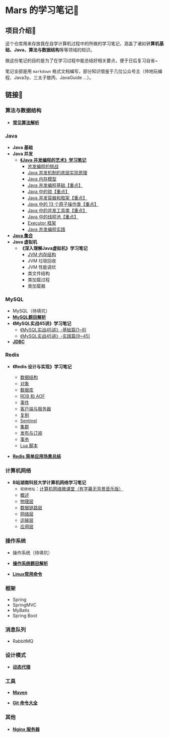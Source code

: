 # Mars 的学习笔记📕



## 项目介绍💬

这个仓库用来存放我在自学计算机过程中的所做的学习笔记，涵盖了诸如**计算机基础、Java、算法与数据结构**等等领域的知识。

做这份笔记的目的是为了在学习过程中能总结好相关要点，便于日后复习自省~

笔记全部是用 `markdown` 格式文档编写，部分知识借鉴于几位公众号主（帅地玩编程、Java3y、三太子敖丙、JavaGuide ...）。



## 链接🔗

### 算法与数据结构

- **[常见算法解析](./Algorithm/常见算法解析.md)**



### Java

- **Java 基础**
- **Java 并发**
  - **[《Java 并发编程的艺术》学习笔记](./Java_Concurrency/Java并发编程的艺术学习笔记/Java并发编程.md)**
    - [并发编程的挑战](./Java_Concurrency/Java并发编程的艺术学习笔记/1-并发编程的挑战.md)
    - [Java 并发机制的底层实现原理](./Java_Concurrency/Java并发编程的艺术学习笔记/2-Java并发机制的底层实现原理.md)
    - [Java 内存模型](./Java_Concurrency/Java并发编程的艺术学习笔记/3-Java内存模型.md)
    - [Java 并发编程基础【重点】](./Java_Concurrency/Java并发编程的艺术学习笔记/4-Java并发编程基础.md)
    - [Java 中的锁【重点】](./Java_Concurrency/Java并发编程的艺术学习笔记/5-Java中的锁.md)
    - [Java 并发容器和框架【重点】](./Java_Concurrency/Java并发编程的艺术学习笔记/6-Java并发容器和框架.md)
    - [Java 中的 13 个原子操作类【重点】](./Java_Concurrency/Java并发编程的艺术学习笔记/7-Java中的13个原子操作类.md)
    - [Java 中的并发工具类【重点】](./Java_Concurrency/Java并发编程的艺术学习笔记/8-Java中的并发工具类.md)
    - [Java 中的线程池【重点】](./Java_Concurrency/Java并发编程的艺术学习笔记/9-Java中的线程池.md)
    - [Executor 框架](./Java_Concurrency/Java并发编程的艺术学习笔记/10-Executor框架.md)
    - [Java 并发编程实践](./Java_Concurrency/Java并发编程的艺术学习笔记/11-Java并发编程实践.md)
- **[Java 集合](./Java_Container/Java集合.md)**
- **Java 虚拟机**
  - **《深入理解Java虚拟机》学习笔记**
    - [JVM 内存结构](./JVM/深入理解java虚拟机学习笔记/JVM内存结构.md)
    - JVM 垃圾回收
    - JVM 性能调优
    - 类文件结构
    - 类加载过程
    - 类加载器



### MySQL

- MySQL（待填坑）
- **[MySQL题目解析](./MySQL/MySQL题目解析.md)**
- **《MySQL实战45讲》学习笔记**
  - [《MySQL实战45讲》-基础篇(1~8)](./MySQL/《MySQL实战45讲》笔记/MySQL实战45讲-基础篇(1~8).md)
  - [《MySQL实战45讲》-实践篇(9~45)](./MySQL/《MySQL实战45讲》笔记/MySQL实战45讲-实践篇(9~45).md)
- **[JDBC](./JDBC/JDBC.md)**



### Redis

- **《Redis 设计与实现》学习笔记**
  - [数据结构](./Redis/Redis设计与实现笔记/Redis设计与实现-1-数据结构.md)
  - [对象](./Redis/Redis设计与实现笔记/Redis设计与实现-2-对象.md)
  - [数据库](./Redis/Redis设计与实现笔记/Redis设计与实现-3-数据库.md)
  - [RDB 和 AOF](./Redis/Redis设计与实现笔记/Redis设计与实现-4-RDB持久化和AOF持久化.md)
  - [事件](./Redis/Redis设计与实现笔记/Redis设计与实现-5-事件.md)
  - [客户端与服务器](./Redis/Redis设计与实现笔记/Redis设计与实现-6-客户端与服务器.md)
  - [复制](./Redis/Redis设计与实现笔记/Redis设计与实现-7-复制.md)
  - [Sentinel](./Redis/Redis设计与实现笔记/Redis设计与实现-8-Sentinel.md)
  - [集群](./Redis/Redis设计与实现笔记/Redis设计与实现-9-集群.md)
  - [发布与订阅](./Redis/Redis设计与实现笔记/Redis设计与实现-10-发布与订阅.md)
  - [事务](./Redis/Redis设计与实现笔记/Redis设计与实现-11-事务.md)
  - [Lua 脚本](./Redis/Redis设计与实现笔记/Redis设计与实现-12-Lua脚本.md)

- **[Redis 简单应用场景总结](./Redis/Redis的简单应用场景总结.md)**



### 计算机网络

- **B站湖南科技大学计算机网络学习笔记**
  - `视频地址`：[计算机网络微课堂（有字幕无背景音乐版）](https://www.bilibili.com/video/BV1c4411d7jb?share_source=copy_web)
  - [概述](./NetWork/湖科大计算机网络学习笔记/计算机网络第一章（概述）/计算机网络第1章（概述）.md)
  - [物理层](./NetWork/湖科大计算机网络学习笔记/计算机网络第二章（物理层）/计算机网络第2章（物理层）.md)
  - [数据链路层](./NetWork/湖科大计算机网络学习笔记/计算机网络第三章（数据链路层）/计算机网络第3章（数据链路层）.md)
  - [网络层](./NetWork/湖科大计算机网络学习笔记/计算机网络第四章（网络层）/计算机网络第4章（网络层）.md)
  - [运输层](./NetWork/湖科大计算机网络学习笔记/计算机网络第五章（运输层）/计算机网络第5章（运输层）.md)
  - [应用层](./NetWork/湖科大计算机网络学习笔记/计算机网络第六章（应用层）/计算机网络第6章（应用层）.md)



### 操作系统

- 操作系统（待填坑）

- **[操作系统题目解析](./OS/操作系统考题解析.md)**
- **[Linux常用命令](./Linux_Command/Linux常用命令.md)**



### 框架

- Spring
- SpringMVC
- MyBatis
- Spring Boot



### 消息队列

- RabbitMQ



### 设计模式

- **[动态代理](./Dynamic_Proxy/动态代理.md)**



### 工具

- **[Maven](./Maven/maven笔记.md)**

- **[Git 命令大全](./Git/Git命令大全.md)**



### 其他

- **[Nginx 服务器](./Nginx/Nginx.md)**

